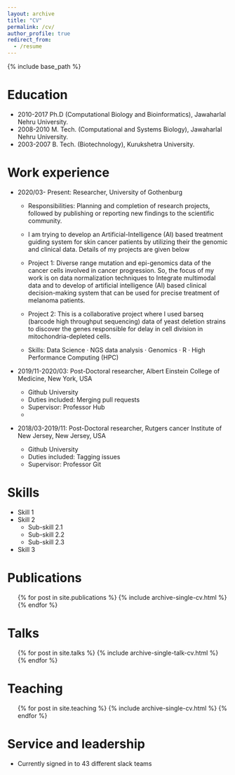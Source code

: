 ```yaml
---
layout: archive
title: "CV"
permalink: /cv/
author_profile: true
redirect_from:
  - /resume
---
```


{% include base_path %}

Education
======
* 2010-2017 Ph.D (Computational Biology and Bioinformatics), Jawaharlal Nehru University.
* 2008-2010 M. Tech. (Computational and Systems Biology), Jawaharlal Nehru University.
* 2003-2007 B. Tech. (Biotechnology), Kurukshetra University. 
 

Work experience
======

* 2020/03- Present: Researcher, University of Gothenburg
  * Responsibilities: Planning and completion of research projects, followed by publishing or reporting new findings to the scientific community.

  * I am trying to develop an Artificial-Intelligence (AI) based treatment guiding system for skin cancer patients by utilizing their the genomic and clinical data. Details of my projects are given below

  *	Project 1: Diverse range mutation and epi-genomics data of the cancer cells involved in cancer progression. So, the focus of my work is on data normalization techniques to Integrate multimodal data and to develop of artificial intelligence (AI) based clinical decision-making system that can be used for precise treatment of melanoma patients. 

  * Project 2: This is a collaborative project where I used barseq (barcode high throughput sequencing) data of yeast deletion strains to discover the genes responsible for delay in cell division in mitochondria-depleted cells.

   * Skills: Data Science · NGS data analysis · Genomics · R · High Performance Computing (HPC)
	

* 2019/11-2020/03: Post-Doctoral researcher, Albert Einstein College of Medicine, New York, USA
  * Github University
  * Duties included: Merging pull requests
  * Supervisor: Professor Hub
  *
* 2018/03-2019/11: Post-Doctoral researcher, Rutgers cancer Institute of New Jersey, New Jersey, USA
  * Github University
  * Duties included: Tagging issues
  * Supervisor: Professor Git


  
Skills
======
* Skill 1
* Skill 2
  * Sub-skill 2.1
  * Sub-skill 2.2
  * Sub-skill 2.3
* Skill 3

Publications
======
  <ul>{% for post in site.publications %}
    {% include archive-single-cv.html %}
  {% endfor %}</ul>
  
Talks
======
  <ul>{% for post in site.talks %}
    {% include archive-single-talk-cv.html %}
  {% endfor %}</ul>
  
Teaching
======
  <ul>{% for post in site.teaching %}
    {% include archive-single-cv.html %}
  {% endfor %}</ul>
  
Service and leadership
======
* Currently signed in to 43 different slack teams
